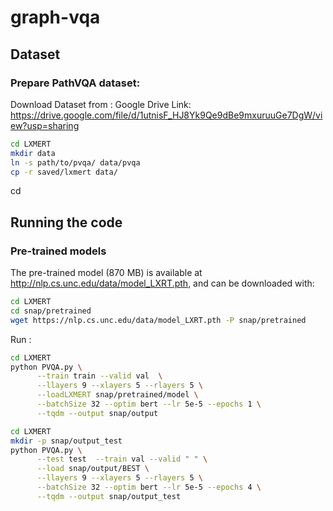 # graph-vqa


## Dataset
### Prepare PathVQA dataset:  
Download Dataset from : Google Drive Link: https://drive.google.com/file/d/1utnisF_HJ8Yk9Qe9dBe9mxuruuGe7DgW/view?usp=sharing

```bash
cd LXMERT
mkdir data
ln -s path/to/pvqa/ data/pvqa
cp -r saved/lxmert data/
```
cd
## Running the code

### Pre-trained models

The pre-trained model (870 MB) is available at http://nlp.cs.unc.edu/data/model_LXRT.pth, and can be downloaded with:

```bash
cd LXMERT
cd snap/pretrained 
wget https://nlp.cs.unc.edu/data/model_LXRT.pth -P snap/pretrained
```

Run :
```bash
cd LXMERT
python PVQA.py \
      --train train --valid val  \
      --llayers 9 --xlayers 5 --rlayers 5 \
      --loadLXMERT snap/pretrained/model \
      --batchSize 32 --optim bert --lr 5e-5 --epochs 1 \
      --tqdm --output snap/output
```

```bash
cd LXMERT
mkdir -p snap/output_test
python PVQA.py \
      --test test  --train val --valid " " \
      --load snap/output/BEST \
      --llayers 9 --xlayers 5 --rlayers 5 \
      --batchSize 32 --optim bert --lr 5e-5 --epochs 4 \
      --tqdm --output snap/output_test
